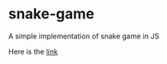 # snake-game

A simple implementation of snake game in JS

Here is the [link](https://rcinos.site/)
